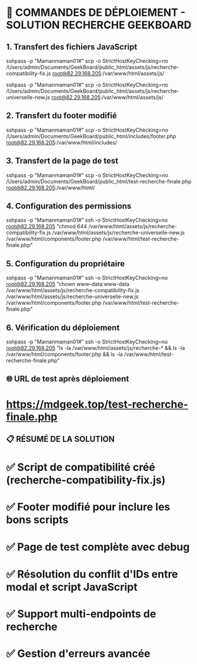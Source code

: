 # 🚀 COMMANDES DE DÉPLOIEMENT - SOLUTION RECHERCHE GEEKBOARD

## 1. Transfert des fichiers JavaScript
sshpass -p "Mamanmaman01#" scp -o StrictHostKeyChecking=no /Users/admin/Documents/GeekBoard/public_html/assets/js/recherche-compatibility-fix.js root@82.29.168.205:/var/www/html/assets/js/

sshpass -p "Mamanmaman01#" scp -o StrictHostKeyChecking=no /Users/admin/Documents/GeekBoard/public_html/assets/js/recherche-universelle-new.js root@82.29.168.205:/var/www/html/assets/js/

## 2. Transfert du footer modifié
sshpass -p "Mamanmaman01#" scp -o StrictHostKeyChecking=no /Users/admin/Documents/GeekBoard/public_html/includes/footer.php root@82.29.168.205:/var/www/html/includes/

## 3. Transfert de la page de test
sshpass -p "Mamanmaman01#" scp -o StrictHostKeyChecking=no /Users/admin/Documents/GeekBoard/public_html/test-recherche-finale.php root@82.29.168.205:/var/www/html/

## 4. Configuration des permissions
sshpass -p "Mamanmaman01#" ssh -o StrictHostKeyChecking=no root@82.29.168.205 "chmod 644 /var/www/html/assets/js/recherche-compatibility-fix.js /var/www/html/assets/js/recherche-universelle-new.js /var/www/html/components/footer.php /var/www/html/test-recherche-finale.php"

## 5. Configuration du propriétaire
sshpass -p "Mamanmaman01#" ssh -o StrictHostKeyChecking=no root@82.29.168.205 "chown www-data:www-data /var/www/html/assets/js/recherche-compatibility-fix.js /var/www/html/assets/js/recherche-universelle-new.js /var/www/html/components/footer.php /var/www/html/test-recherche-finale.php"

## 6. Vérification du déploiement
sshpass -p "Mamanmaman01#" ssh -o StrictHostKeyChecking=no root@82.29.168.205 "ls -la /var/www/html/assets/js/recherche-* && ls -la /var/www/html/components/footer.php && ls -la /var/www/html/test-recherche-finale.php"

## 🌐 URL de test après déploiement
# https://mdgeek.top/test-recherche-finale.php

## 📋 RÉSUMÉ DE LA SOLUTION
# ✅ Script de compatibilité créé (recherche-compatibility-fix.js)
# ✅ Footer modifié pour inclure les bons scripts
# ✅ Page de test complète avec debug
# ✅ Résolution du conflit d'IDs entre modal et script JavaScript
# ✅ Support multi-endpoints de recherche
# ✅ Gestion d'erreurs avancée